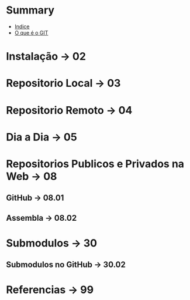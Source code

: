 # Summary

* [Indice](sumario.md)
* [O que é o GIT](01.o-que-e-o-git.md)
# Instalação 								-> 02
# Repositorio Local 						-> 03
# Repositorio Remoto 						-> 04
# Dia a Dia 								-> 05

# Repositorios Publicos e Privados na Web	-> 08
## GitHub 									-> 08.01
## Assembla									-> 08.02

# Submodulos 								-> 30
## Submodulos no GitHub 					-> 30.02 


# Referencias 								-> 99

